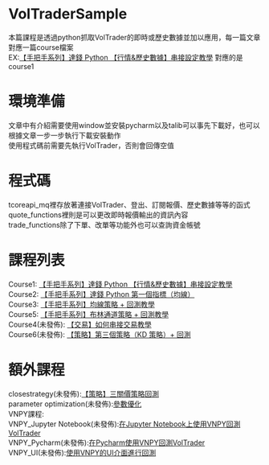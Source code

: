 # VolTraderSample
本篇課程是透過python抓取VolTrader的即時或歷史數據並加以應用，每一篇文章對應一篇course檔案\
EX:[【手把手系列】達錢 Python 【行情&歷史數據】串接設定教學](https://www.touchance.com.tw/vt_post?idno=200) 對應的是course1
# 環境準備
文章中有介紹需要使用window並安裝pycharm以及talib可以事先下載好，也可以根據文章一步一步執行下載安裝動作\
使用程式碼前需要先執行VolTrader，否則會回傳空值
# 程式碼
tcoreapi_mq裡存放著連接VolTrader、登出、訂閱報價、歷史數據等等的函式\
quote_functions裡則是可以更改即時報價輸出的資訊內容\
trade_functions除了下單、改單等功能外也可以查詢資金帳號
# 課程列表
Course1: [【手把手系列】達錢 Python 【行情&歷史數據】串接設定教學](https://www.touchance.com.tw/vt_post?idno=200)\
Course2: [【手把手系列】達錢 Python 第一個指標（均線）](https://www.touchance.com.tw/vt_post?idno=201)\
Course3: [【手把手系列】均線策略 + 回測教學](https://www.touchance.com.tw/vt_post?idno=202)\
Course5: [【手把手系列】布林通道策略 + 回測教學](https://www.touchance.com.tw/vt_post?idno=205)\
Course4(未發佈): [【交易】如何串接交易教學](https://www.touchance.com.tw/vt_post?idno=203)\
Course6(未發佈): [【策略】第三個策略（KD 策略）+ 回測](https://www.touchance.com.tw/vt_post?idno=204)
# 額外課程
closestrategy(未發佈):[【策略】三關價策略回測](https://www.touchance.com.tw/vt_post?idno=206)\
parameter optimization(未發佈):[參數優化](https://www.touchance.com.tw/vt_post?idno=207)\
VNPY課程:\
VNPY_Jupyter Notebook(未發佈):[在Jupyter Notebook上使用VNPY回測VolTrader](https://www.touchance.com.tw/vt_post?idno=208)\
VNPY_Pycharm(未發佈):[在Pycharm使用VNPY回測VolTrader](https://www.touchance.com.tw/vt_post?idno=209)\
VNPY_UI(未發佈):[使用VNPY的UI介面進行回測](https://www.touchance.com.tw/vt_post?idno=210)
